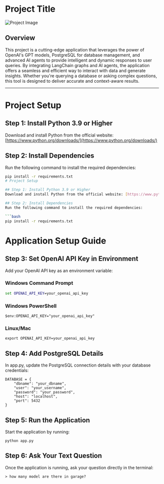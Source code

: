 # Project Title

![Project Image](path/to/your/image.png)

## Overview
This project is a cutting-edge application that leverages the power of OpenAI's GPT models, PostgreSQL for database management, and advanced AI agents to provide intelligent and dynamic responses to user queries. By integrating LangChain graphs and AI agents, the application offers a seamless and efficient way to interact with data and generate insights. Whether you're querying a database or asking complex questions, this tool is designed to deliver accurate and context-aware results.

---

# Project Setup

## Step 1: Install Python 3.9 or Higher
Download and install Python from the official website: [https://www.python.org/downloads/](https://www.python.org/downloads/)

## Step 2: Install Dependencies
Run the following command to install the required dependencies:

```bash
pip install -r requirements.txt
# Project Setup

## Step 1: Install Python 3.9 or Higher
Download and install Python from the official website: [https://www.python.org/downloads/](https://www.python.org/downloads/)

## Step 2: Install Dependencies
Run the following command to install the required dependencies:

```bash
pip install -r requirements.txt
```
# Application Setup Guide

## Step 3: Set OpenAI API Key in Environment

Add your OpenAI API key as an environment variable:

### Windows Command Prompt
```cmd
set OPENAI_API_KEY=your_openai_api_key
```
### Windows PowerShell
```
$env:OPENAI_API_KEY="your_openai_api_key"
```
### Linux/Mac
```
export OPENAI_API_KEY=your_openai_api_key
```

## Step 4: Add PostgreSQL Details
In app.py, update the PostgreSQL connection details with your database credentials:

```
DATABASE = {
    "dbname": "your_dbname",
    "user": "your_username",
    "password": "your_password",
    "host": "localhost",
    "port": 5432
}
```

## Step 5: Run the Application
Start the application by running:

```
python app.py
```

## Step 6: Ask Your Text Question
Once the application is running, ask your question directly in the terminal:
```
> how many model are there in garage?
```